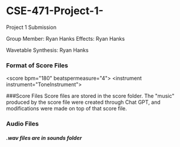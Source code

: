 # CSE-471-Project-1-
Project 1 Submission 

Group Member: Ryan Hanks
Effects: Ryan Hanks

Wavetable Synthesis: Ryan Hanks

### Format of Score Files
\<score bpm="180" beatspermeasure="4"> 
	\<instrument instrument="ToneInstrument">


###Score Files
Score files are stored in the score folder.
The "music" produced by the score file were created through Chat GPT, and modifications were made on top of that score file.

### Audio Files
##### .wav files are in sounds folder

